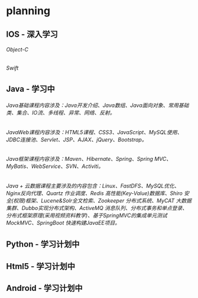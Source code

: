 # planning

## IOS - 深入学习

###### Object-C

###### Swift



## Java - 学习中

###### Java基础课程内容涉及：Java开发介绍、Java数组、Java面向对象、常用基础类、集合、IO流、多线程、异常、网络、反射。


###### JavaWeb课程内容涉及：HTML5课程、CSS3、JavaScript、MySQL使用、JDBC连接池、Servlet、JSP、AJAX、jQuery、Bootstrap。

###### Java框架课程内容涉及：Maven、Hibernate、Spring、Spring MVC、MyBatis、WebService、SVN、Activiti。

###### Java + 云数据课程主要涉及的内容包含：Linux、FastDFS、MySQL优化、Nginx反向代理、Quartz 作业调度、Redis 高性能(Key-Value)数据库、Shiro 安全(权限)框架、Lucene&Solr全文检索、Zookeeper 分布式系统、MyCAT 大数据集群、Dubbo实现分布式架构、ActiveMQ 消息队列、分布式事务和单点登录、分布式框架原理(采用视频资料教学)、基于SpringMVC的集成单元测试MockMVC、SpringBoot 快速构建JavaEE项目。


## Python - 学习计划中

## Html5 - 学习计划中

## Android - 学习计划中



